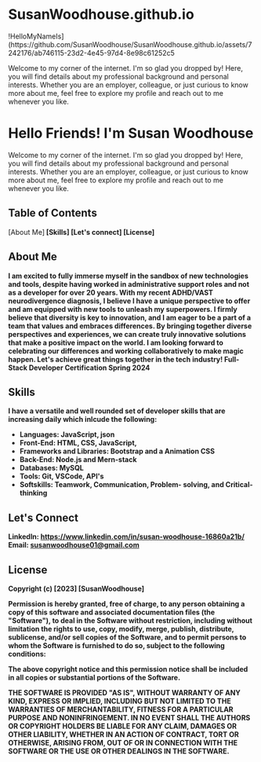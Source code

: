 # SusanWoodhouse.github.io
<!DOCTYPE html>
<html lang="en">
  <head>
     <meta charset ="UTF-8">
     <meta name= "viewport">
  </head>
  <style="object-fit:scale-down;
            width:200px;
            height:300px;
            border: solid 1px #CCC"/>
 !HelloMyNameIs](https://github.com/SusanWoodhouse/SusanWoodhouse.github.io/assets/7242176/ab746115-23d2-4e45-97d4-8e98c61252c5
                  
Welcome to my corner of the internet. I'm so glad you dropped by! Here, you will find details about my professional background and personal interests. Whether you are an employer, colleague, or just curious to know more about me, feel free to explore my profile and reach out to me whenever you like.
 
# Hello Friends! I'm Susan Woodhouse

Welcome to my corner of the internet. I'm so glad you dropped by! Here, you will find details about my professional background and personal interests. Whether you are an employer, colleague, or just curious to know more about me, feel free to explore my profile and reach out to me whenever you like.

## Table of Contents

[About Me]<b>
[Skills]<b>
[Let's connect]<b>
[License]<b>

## About Me

I am excited to fully immerse myself in the sandbox of new technologies and tools, despite having worked in administrative support roles and not as a developer for over 20 years. With my recent ADHD/VAST neurodivergence diagnosis, I believe I have a unique perspective to offer and am equipped with new tools to unleash my superpowers. I firmly believe that diversity is key to innovation, and I am eager to be a part of a team that values and embraces differences. By bringing together diverse perspectives and experiences, we can create truly innovative solutions that make a positive impact on the world. I am looking forward to celebrating our differences and working collaboratively to make magic happen. Let's achieve great things together in the tech industry! Full-Stack Developer Certification Spring 2024

## Skills

I have a versatile and well rounded set of developer skills that are increasing daily which inlcude the following:

- Languages: JavaScript, json
- Front-End: HTML, CSS, JavaScript,
- Frameworks and Libraries: Bootstrap and a
  Animation CSS
- Back-End: Node.js and Mern-stack
- Databases: MySQL
- Tools: Git, VSCode, API's
- Softskills: Teamwork, Communication, Problem-
  solving, and Critical-thinking

## Let's Connect

LinkedIn: https://www.linkedin.com/in/susan-woodhouse-16860a21b/
  Email: susanwoodhouse01@gmail.com

## License

Copyright (c) [2023] [SusanWoodhouse]

Permission is hereby granted, free of charge, to any person obtaining a copy
of this software and associated documentation files (the "Software"), to deal
in the Software without restriction, including without limitation the rights
to use, copy, modify, merge, publish, distribute, sublicense, and/or sell
copies of the Software, and to permit persons to whom the Software is
furnished to do so, subject to the following conditions:

The above copyright notice and this permission notice shall be included in all
copies or substantial portions of the Software.

THE SOFTWARE IS PROVIDED "AS IS", WITHOUT WARRANTY OF ANY KIND, EXPRESS OR
IMPLIED, INCLUDING BUT NOT LIMITED TO THE WARRANTIES OF MERCHANTABILITY,
FITNESS FOR A PARTICULAR PURPOSE AND NONINFRINGEMENT. IN NO EVENT SHALL THE
AUTHORS OR COPYRIGHT HOLDERS BE LIABLE FOR ANY CLAIM, DAMAGES OR OTHER
LIABILITY, WHETHER IN AN ACTION OF CONTRACT, TORT OR OTHERWISE, ARISING FROM,
OUT OF OR IN CONNECTION WITH THE SOFTWARE OR THE USE OR OTHER DEALINGS IN THE
SOFTWARE.

</body>
</html>                                

